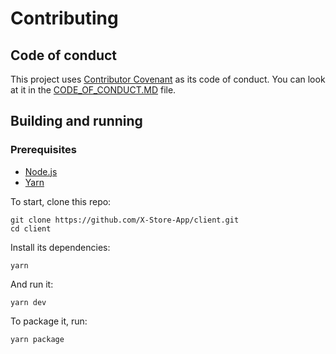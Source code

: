 # Contributing
## Code of conduct

This project uses [Contributor Covenant](https://www.contributor-covenant.org/) as its code of conduct. You can look at it in the [CODE_OF_CONDUCT.MD](/CODE_OF_CONDUCT.MD) file.

## Building and running

### Prerequisites

- [Node.js](https://nodejs.org)
- [Yarn](https://yarnpkg.com/)

To start, clone this repo:
```
git clone https://github.com/X-Store-App/client.git
cd client
```

Install its dependencies:
```
yarn
```

And run it:
```
yarn dev
```

To package it, run:
```
yarn package
```